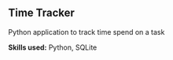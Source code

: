 ## Time Tracker
<p>
Python application to track time spend on a task
</p>

<p>
<b>Skills used:</b> Python, SQLite
</p>
